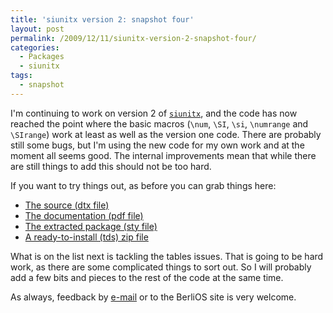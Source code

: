 ```yaml
---
title: 'siunitx version 2: snapshot four'
layout: post
permalink: /2009/12/11/siunitx-version-2-snapshot-four/
categories:
  - Packages
  - siunitx
tags:
  - snapshot
---
```

I'm continuing to work on version 2 of [`siunitx`](https://ctan.org/pkg/siunitx), and the code has now reached the point where the basic macros (`\num`, `\SI`, `\si`, `\numrange` and `\SIrange`) work at least as well as the version one code. There are probably still some bugs, but I'm using the new code for my own work and at the moment all seems good. The internal improvements mean that while there are still things to add this should not be too hard.

If you want to try things out, as before you can grab things here:

- [The  source (dtx file)](/wp-content/uploads/2009/12/siunitx.dtx)
- [The  documentation (pdf file)](/wp-content/uploads/2009/12/siunitx.pdf)
- [The  extracted package (sty file)](/wp-content/uploads/2009/12/siunitx.sty)
- [A  ready-to-install (tds) zip file](/wp-content/uploads/2009/12/siunitx.tds_.zip)

What is on the list next is tackling the tables issues. That is going to be hard work, as there are some complicated things to sort out. So I will probably add a few bits and pieces to the rest of the code at the same time.

As always, feedback by [e-mail](mailto:joseph.wright@morningstar2.co.uk) or to the BerliOS site is very welcome.
